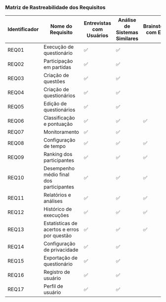 
### Matriz de Rastreabilidade dos Requisitos

| Identificador | Nome do Requisito                           | Entrevistas com Usuários | Análise de Sistemas Similares | Brainstorming com Equipe |
| ------------- | ------------------------------------------- | ------------------------ | ----------------------------- | ------------------------ |
| REQ01         | Execução de questionário                    | ✅                       | ✅                            |                          |
| REQ02         | Participação em partidas                    | ✅                       | ✅                            |                          |
| REQ03         | Criação de questões                         | ✅                       | ✅                            |                          |
| REQ04         | Criação de questionários                    | ✅                       | ✅                            |                          |
| REQ05         | Edição de questionários                     | ✅                       | ✅                            |                          |
| REQ06         | Classificação e pontuação                   | ✅                       | ✅                            | ✅                       |
| REQ07         | Monitoramento                               | ✅                       | ✅                            |                          |
| REQ08         | Configuração de tempo                       | ✅                       | ✅                            | ✅                       |
| REQ09         | Ranking dos participantes                   | ✅                       | ✅                            | ✅                       |
| REQ10         | Desempenho médio final dos participantes    | ✅                       | ✅                            | ✅                       |
| REQ11         | Relatórios e análises                       | ✅                       | ✅                            | ✅                       |
| REQ12         | Histórico de execuções                      | ✅                       | ✅                            | ✅                       |
| REQ13         | Estatísticas de acertos e erros por questão | ✅                       | ✅                            | ✅                       |
| REQ14         | Configuração de privacidade                 | ✅                       | ✅                            |                          |
| REQ15         | Exportação de questionário                  | ✅                       | ✅                            |                          |
| REQ16         | Registro de usuário                         | ✅                       | ✅                            |                          |
| REQ17         | Perfil de usuário                           | ✅                       | ✅                            |                          |

